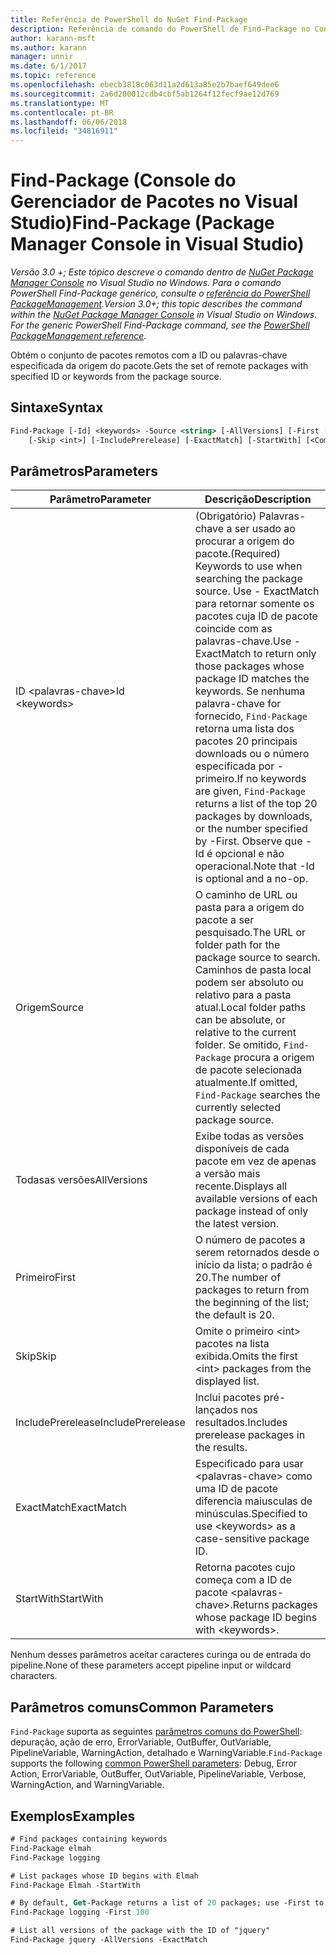 ```yaml
---
title: Referência de PowerShell do NuGet Find-Package
description: Referência de comando do PowerShell de Find-Package no Console do Gerenciador de pacotes do NuGet no Visual Studio.
author: karann-msft
ms.author: karann
manager: unnir
ms.date: 6/1/2017
ms.topic: reference
ms.openlocfilehash: ebecb3818c063d11a2d613a85e2b7baef649dee6
ms.sourcegitcommit: 2a6d200012cdb4cbf5ab1264f12fecf9ae12d769
ms.translationtype: MT
ms.contentlocale: pt-BR
ms.lasthandoff: 06/06/2018
ms.locfileid: "34816911"
---
```

# <a name="find-package-package-manager-console-in-visual-studio"></a><span data-ttu-id="84d00-103">Find-Package (Console do Gerenciador de Pacotes no Visual Studio)</span><span class="sxs-lookup"><span data-stu-id="84d00-103">Find-Package (Package Manager Console in Visual Studio)</span></span>

<span data-ttu-id="84d00-104">*Versão 3.0 +; Este tópico descreve o comando dentro de [NuGet Package Manager Console](package-manager-console.md) no Visual Studio no Windows. Para o comando PowerShell Find-Package genérico, consulte o [referência do PowerShell PackageManagement](/powershell/module/packagemanagement/?view=powershell-6).*</span><span class="sxs-lookup"><span data-stu-id="84d00-104">*Version 3.0+; this topic describes the command within the [NuGet Package Manager Console](package-manager-console.md) in Visual Studio on Windows. For the generic PowerShell Find-Package command, see the [PowerShell PackageManagement reference](/powershell/module/packagemanagement/?view=powershell-6).*</span></span>

<span data-ttu-id="84d00-105">Obtém o conjunto de pacotes remotos com a ID ou palavras-chave especificada da origem do pacote.</span><span class="sxs-lookup"><span data-stu-id="84d00-105">Gets the set of remote packages with specified ID or keywords from the package source.</span></span>

## <a name="syntax"></a><span data-ttu-id="84d00-106">Sintaxe</span><span class="sxs-lookup"><span data-stu-id="84d00-106">Syntax</span></span>

```ps
Find-Package [-Id] <keywords> -Source <string> [-AllVersions] [-First [<int>]]
    [-Skip <int>] [-IncludePrerelease] [-ExactMatch] [-StartWith] [<CommonParameters>]
```

## <a name="parameters"></a><span data-ttu-id="84d00-107">Parâmetros</span><span class="sxs-lookup"><span data-stu-id="84d00-107">Parameters</span></span>

| <span data-ttu-id="84d00-108">Parâmetro</span><span class="sxs-lookup"><span data-stu-id="84d00-108">Parameter</span></span> | <span data-ttu-id="84d00-109">Descrição</span><span class="sxs-lookup"><span data-stu-id="84d00-109">Description</span></span> |
| --- | --- |
| <span data-ttu-id="84d00-110">ID &lt;palavras-chave&gt;</span><span class="sxs-lookup"><span data-stu-id="84d00-110">Id &lt;keywords&gt;</span></span> | <span data-ttu-id="84d00-111">(Obrigatório) Palavras-chave a ser usado ao procurar a origem do pacote.</span><span class="sxs-lookup"><span data-stu-id="84d00-111">(Required) Keywords to use when searching the package source.</span></span> <span data-ttu-id="84d00-112">Use - ExactMatch para retornar somente os pacotes cuja ID de pacote coincide com as palavras-chave.</span><span class="sxs-lookup"><span data-stu-id="84d00-112">Use -ExactMatch to return only those packages whose package ID matches the keywords.</span></span> <span data-ttu-id="84d00-113">Se nenhuma palavra-chave for fornecido, `Find-Package` retorna uma lista dos pacotes 20 principais downloads ou o número especificada por - primeiro.</span><span class="sxs-lookup"><span data-stu-id="84d00-113">If no keywords are given, `Find-Package` returns a list of the top 20 packages by downloads, or the number specified by -First.</span></span> <span data-ttu-id="84d00-114">Observe que - Id é opcional e não operacional.</span><span class="sxs-lookup"><span data-stu-id="84d00-114">Note that -Id is optional and a no-op.</span></span> |
| <span data-ttu-id="84d00-115">Origem</span><span class="sxs-lookup"><span data-stu-id="84d00-115">Source</span></span> | <span data-ttu-id="84d00-116">O caminho de URL ou pasta para a origem do pacote a ser pesquisado.</span><span class="sxs-lookup"><span data-stu-id="84d00-116">The URL or folder path for the package source to search.</span></span> <span data-ttu-id="84d00-117">Caminhos de pasta local podem ser absoluto ou relativo para a pasta atual.</span><span class="sxs-lookup"><span data-stu-id="84d00-117">Local folder paths can be absolute, or relative to the current folder.</span></span> <span data-ttu-id="84d00-118">Se omitido, `Find-Package` procura a origem de pacote selecionada atualmente.</span><span class="sxs-lookup"><span data-stu-id="84d00-118">If omitted, `Find-Package` searches the currently selected package source.</span></span> |
| <span data-ttu-id="84d00-119">Todasas versões</span><span class="sxs-lookup"><span data-stu-id="84d00-119">AllVersions</span></span> | <span data-ttu-id="84d00-120">Exibe todas as versões disponíveis de cada pacote em vez de apenas a versão mais recente.</span><span class="sxs-lookup"><span data-stu-id="84d00-120">Displays all available versions of each package instead of only the latest version.</span></span> |
| <span data-ttu-id="84d00-121">Primeiro</span><span class="sxs-lookup"><span data-stu-id="84d00-121">First</span></span> | <span data-ttu-id="84d00-122">O número de pacotes a serem retornados desde o início da lista; o padrão é 20.</span><span class="sxs-lookup"><span data-stu-id="84d00-122">The number of packages to return from the beginning of the list; the default is 20.</span></span> |
| <span data-ttu-id="84d00-123">Skip</span><span class="sxs-lookup"><span data-stu-id="84d00-123">Skip</span></span> | <span data-ttu-id="84d00-124">Omite o primeiro &lt;int&gt; pacotes na lista exibida.</span><span class="sxs-lookup"><span data-stu-id="84d00-124">Omits the first &lt;int&gt; packages from the displayed list.</span></span>  |
| <span data-ttu-id="84d00-125">IncludePrerelease</span><span class="sxs-lookup"><span data-stu-id="84d00-125">IncludePrerelease</span></span> | <span data-ttu-id="84d00-126">Inclui pacotes pré-lançados nos resultados.</span><span class="sxs-lookup"><span data-stu-id="84d00-126">Includes prerelease packages in the results.</span></span> |
| <span data-ttu-id="84d00-127">ExactMatch</span><span class="sxs-lookup"><span data-stu-id="84d00-127">ExactMatch</span></span> | <span data-ttu-id="84d00-128">Especificado para usar &lt;palavras-chave&gt; como uma ID de pacote diferencia maiusculas de minúsculas.</span><span class="sxs-lookup"><span data-stu-id="84d00-128">Specified to use &lt;keywords&gt; as a case-sensitive package ID.</span></span> |
| <span data-ttu-id="84d00-129">StartWith</span><span class="sxs-lookup"><span data-stu-id="84d00-129">StartWith</span></span> | <span data-ttu-id="84d00-130">Retorna pacotes cujo começa com a ID de pacote &lt;palavras-chave&gt;.</span><span class="sxs-lookup"><span data-stu-id="84d00-130">Returns packages whose package ID begins with &lt;keywords&gt;.</span></span> |

<span data-ttu-id="84d00-131">Nenhum desses parâmetros aceitar caracteres curinga ou de entrada do pipeline.</span><span class="sxs-lookup"><span data-stu-id="84d00-131">None of these parameters accept pipeline input or wildcard characters.</span></span>

## <a name="common-parameters"></a><span data-ttu-id="84d00-132">Parâmetros comuns</span><span class="sxs-lookup"><span data-stu-id="84d00-132">Common Parameters</span></span>

<span data-ttu-id="84d00-133">`Find-Package` suporta as seguintes [parâmetros comuns do PowerShell](http://go.microsoft.com/fwlink/?LinkID=113216): depuração, ação de erro, ErrorVariable, OutBuffer, OutVariable, PipelineVariable, WarningAction, detalhado e WarningVariable.</span><span class="sxs-lookup"><span data-stu-id="84d00-133">`Find-Package` supports the following [common PowerShell parameters](http://go.microsoft.com/fwlink/?LinkID=113216): Debug, Error Action, ErrorVariable, OutBuffer, OutVariable, PipelineVariable, Verbose, WarningAction, and WarningVariable.</span></span>

## <a name="examples"></a><span data-ttu-id="84d00-134">Exemplos</span><span class="sxs-lookup"><span data-stu-id="84d00-134">Examples</span></span>

```ps
# Find packages containing keywords
Find-Package elmah
Find-Package logging

# List packages whose ID begins with Elmah
Find-Package Elmah -StartWith

# By default, Get-Package returns a list of 20 packages; use -First to show more
Find-Package logging -First 100

# List all versions of the package with the ID of "jquery"
Find-Package jquery -AllVersions -ExactMatch
```
